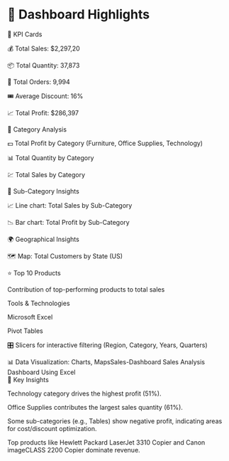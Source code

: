 # 🚀 Dashboard Highlights
📌 KPI Cards

💰 Total Sales: $2,297,20

📦 Total Quantity: 37,873

🛒 Total Orders: 9,994

🎟️ Average Discount: 16%

📈 Total Profit: $286,397

📂 Category Analysis

💵 Total Profit by Category (Furniture, Office Supplies, Technology)

📊 Total Quantity by Category

💹 Total Sales by Category

🔎 Sub-Category Insights

📈 Line chart: Total Sales by Sub-Category

📉 Bar chart: Total Profit by Sub-Category

🌍 Geographical Insights

🗺️ Map: Total Customers by State (US)

⭐ Top 10 Products

 Contribution of top-performing products to total sales

 Tools & Technologies

 Microsoft Excel

  Pivot Tables

🎛️ Slicers for interactive filtering (Region, Category, Years, Quarters)

📊 Data Visualization: Charts, MapsSales-Dashboard
Sales Analysis Dashboard Using Excel        
🎯 Key Insights

Technology category drives the highest profit (51%).

Office Supplies contributes the largest sales quantity (61%).

Some sub-categories (e.g., Tables) show negative profit, indicating areas for cost/discount optimization.

Top products like Hewlett Packard LaserJet 3310 Copier and Canon imageCLASS 2200 Copier dominate revenue.
